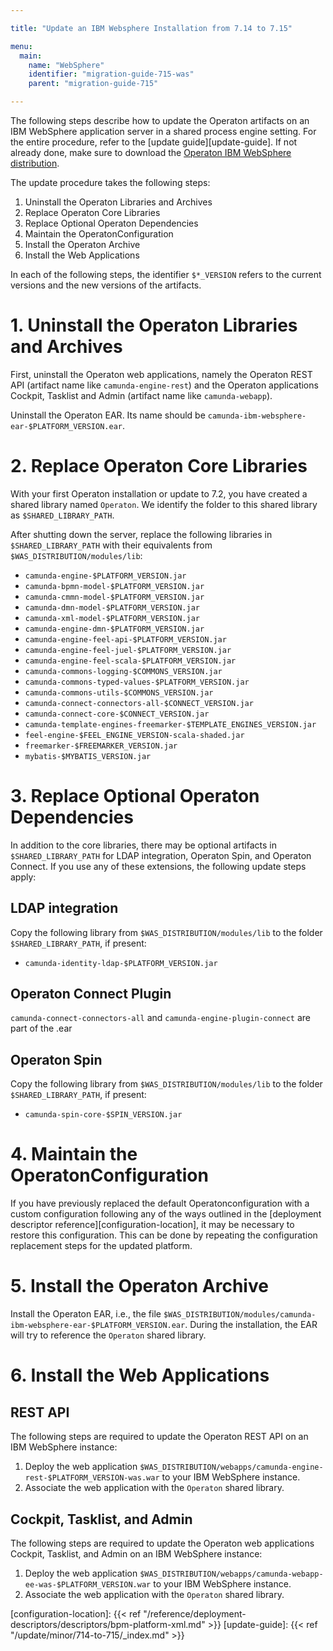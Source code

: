 ```yaml
---

title: "Update an IBM Websphere Installation from 7.14 to 7.15"

menu:
  main:
    name: "WebSphere"
    identifier: "migration-guide-715-was"
    parent: "migration-guide-715"

---
```



The following steps describe how to update the Operaton artifacts on an IBM WebSphere application server in a shared process engine setting. For the entire procedure, refer to the [update guide][update-guide]. If not already done, make sure to download the [Operaton IBM WebSphere distribution](https://artifacts.camunda.com/artifactory/camunda-bpm-ee/org/camunda/bpm/websphere/camunda-bpm-websphere/7.15.0-ee/).

The update procedure takes the following steps:

1. Uninstall the Operaton Libraries and Archives
2. Replace Operaton Core Libraries
3. Replace Optional Operaton Dependencies
4. Maintain the OperatonConfiguration
5. Install the Operaton Archive
6. Install the Web Applications

In each of the following steps, the identifier `$*_VERSION` refers to the current versions and the new versions of the artifacts.

# 1. Uninstall the Operaton Libraries and Archives

First, uninstall the Operaton web applications, namely the Operaton REST API (artifact name like `camunda-engine-rest`) and the Operaton applications Cockpit, Tasklist and Admin (artifact name like `camunda-webapp`).

Uninstall the Operaton EAR. Its name should be `camunda-ibm-websphere-ear-$PLATFORM_VERSION.ear`.

# 2. Replace Operaton Core Libraries

With your first Operaton installation or update to 7.2, you have created a shared library named `Operaton`. We identify the folder to this shared library as `$SHARED_LIBRARY_PATH`.

After shutting down the server, replace the following libraries in `$SHARED_LIBRARY_PATH` with their equivalents from `$WAS_DISTRIBUTION/modules/lib`:

* `camunda-engine-$PLATFORM_VERSION.jar`
* `camunda-bpmn-model-$PLATFORM_VERSION.jar`
* `camunda-cmmn-model-$PLATFORM_VERSION.jar`
* `camunda-dmn-model-$PLATFORM_VERSION.jar`
* `camunda-xml-model-$PLATFORM_VERSION.jar`
* `camunda-engine-dmn-$PLATFORM_VERSION.jar`
* `camunda-engine-feel-api-$PLATFORM_VERSION.jar`
* `camunda-engine-feel-juel-$PLATFORM_VERSION.jar`
* `camunda-engine-feel-scala-$PLATFORM_VERSION.jar`
* `camunda-commons-logging-$COMMONS_VERSION.jar`
* `camunda-commons-typed-values-$PLATFORM_VERSION.jar`
* `camunda-commons-utils-$COMMONS_VERSION.jar`
* `camunda-connect-connectors-all-$CONNECT_VERSION.jar`
* `camunda-connect-core-$CONNECT_VERSION.jar`
* `camunda-template-engines-freemarker-$TEMPLATE_ENGINES_VERSION.jar`
* `feel-engine-$FEEL_ENGINE_VERSION-scala-shaded.jar`
* `freemarker-$FREEMARKER_VERSION.jar`
* `mybatis-$MYBATIS_VERSION.jar`

# 3. Replace Optional Operaton Dependencies

In addition to the core libraries, there may be optional artifacts in `$SHARED_LIBRARY_PATH` for LDAP integration, Operaton Spin, and Operaton Connect. If you use any of these extensions, the following update steps apply:

## LDAP integration

Copy the following library from `$WAS_DISTRIBUTION/modules/lib` to the folder `$SHARED_LIBRARY_PATH`, if present:

* `camunda-identity-ldap-$PLATFORM_VERSION.jar`

## Operaton Connect Plugin

`camunda-connect-connectors-all` and `camunda-engine-plugin-connect` are part of the .ear

## Operaton Spin

Copy the following library from `$WAS_DISTRIBUTION/modules/lib` to the folder `$SHARED_LIBRARY_PATH`, if present:

* `camunda-spin-core-$SPIN_VERSION.jar`


# 4. Maintain the OperatonConfiguration

If you have previously replaced the default Operatonconfiguration with a custom configuration following any of the ways outlined in the [deployment descriptor reference][configuration-location], it may be necessary to restore this configuration. This can be done by repeating the configuration replacement steps for the updated platform.

# 5. Install the Operaton Archive

Install the Operaton EAR, i.e., the file `$WAS_DISTRIBUTION/modules/camunda-ibm-websphere-ear-$PLATFORM_VERSION.ear`. During the installation, the EAR will try to reference the `Operaton` shared library.

# 6. Install the Web Applications

## REST API

The following steps are required to update the Operaton REST API on an IBM WebSphere instance:

1. Deploy the web application `$WAS_DISTRIBUTION/webapps/camunda-engine-rest-$PLATFORM_VERSION-was.war` to your IBM WebSphere instance.
2. Associate the web application with the `Operaton` shared library.

## Cockpit, Tasklist, and Admin

The following steps are required to update the Operaton web applications Cockpit, Tasklist, and Admin on an IBM WebSphere instance:

1. Deploy the web application `$WAS_DISTRIBUTION/webapps/camunda-webapp-ee-was-$PLATFORM_VERSION.war` to your IBM WebSphere instance.
2. Associate the web application with the `Operaton` shared library.

[configuration-location]: {{< ref "/reference/deployment-descriptors/descriptors/bpm-platform-xml.md" >}}
[update-guide]: {{< ref "/update/minor/714-to-715/_index.md" >}}
